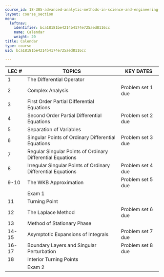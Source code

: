 ```yaml
---
course_id: 18-305-advanced-analytic-methods-in-science-and-engineering-fall-2004
layout: course_section
menu:
  leftnav:
    identifier: bca18181be4214b4174e725aed8116cc
    name: Calendar
    weight: 20
title: Calendar
type: course
uid: bca18181be4214b4174e725aed8116cc

---
```


| LEC # | TOPICS | KEY DATES |
| --- | --- | --- |
| 1 | The Differential Operator |  |
| 2 | Complex Analysis | Problem set 1 due |
| 3 | First Order Partial Differential Equations |  |
| 4 | Second Order Partial Differential Equations | Problem set 2 due |
| 5 | Separation of Variables |  |
| 6 | Singular Points of Ordinary Differential Equations | Problem set 3 due |
| 7 | Regular Singular Points of Ordinary Differential Equations |  |
| 8 | Irregular Singular Points of Ordinary Differential Equations | Problem set 4 due |
| 9-10 | The WKB Approximation | Problem set 5 due |
|  | Exam 1 |  |
| 11 | Turning Point |  |
| 12 | The Laplace Method | Problem set 6 due |
| 13 | Method of Stationary Phase |  |
| 14-15 | Asymptotic Expansions of Integrals | Problem set 7 due |
| 16-17 | Boundary Layers and Singular Perturbation | Problem set 8 due |
| 18 | Interior Turning Points |  |
|  | Exam 2 |